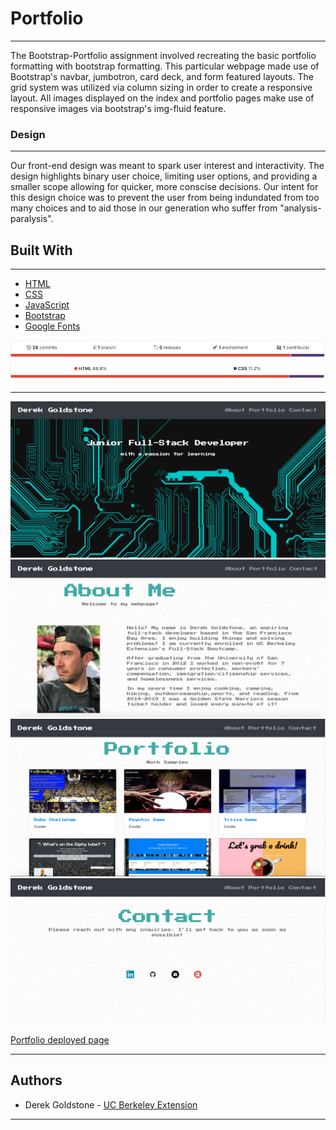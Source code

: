 # Portfolio

___

The Bootstrap-Portfolio assignment involved recreating the basic portfolio formatting with bootstrap formatting. This particular webpage made use of Bootstrap's navbar, jumbotron, card deck, and form featured layouts. The grid system was utilized via column sizing in order to create a responsive layout. All images displayed on the index and portfolio pages make use of responsive images via bootstrap's img-fluid feature.  

### Design

---

Our front-end design was meant to spark user interest and interactivity. The design highlights binary user choice, limiting user options, and providing a smaller scope allowing for quicker, more conscise decisions. Our intent for this design choice was to prevent the user from being indundated from too many choices and to aid those in our generation who suffer from "analysis-paralysis".

## Built With

___

* [HTML](https://developer.mozilla.org/en-US/docs/Web/Guide/HTML/HTML5)
* [CSS](https://developer.mozilla.org/en-US/docs/Web/CSS)
* [JavaScript](https://developer.mozilla.org/en-US/docs/Web/JavaScript/Reference)
* [Bootstrap](https://getbootstrap.com/docs/4.3/getting-started/introduction/)
* [Google Fonts](https://developers.google.com/fonts/)

![Commits](/assets/images/screenshots/commits-graph.png)
![Graph](/assets/images/screenshots/graph-percentage.png)
___

![Landing Page](/assets/images/screenshots/landing-screenshot.png)
![About Me](/assets/images/screenshots/about-me-screenshot.png)
![Portfolio](/assets/images/screenshots/portfolio-screenshot.png)
![Contact](/assets/images/screenshots/contact-screenshot.png)

[Portfolio deployed page](https://github.com/djgoldstone/Portfolio)

___

## Authors

* Derek Goldstone - [UC Berkeley Extension](https://www.linkedin.com/in/derek-goldstone-482884a3/)

___